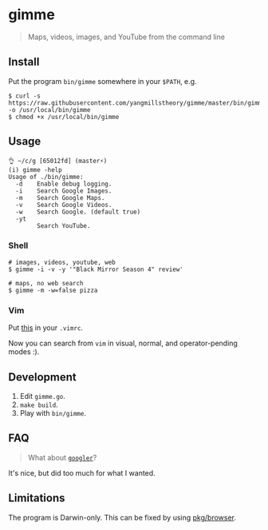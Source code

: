 # gimme

> Maps, videos, images, and YouTube from the command line

## Install

Put the program `bin/gimme` somewhere in your `$PATH`, e.g.

```
$ curl -s https://raw.githubusercontent.com/yangmillstheory/gimme/master/bin/gimme -o /usr/local/bin/gimme
$ chmod +x /usr/local/bin/gimme
```
## Usage

```
👌 ~/c/g [65012fd] (master⚡)
(i) gimme -help
Usage of ./bin/gimme:
  -d    Enable debug logging.
  -i    Search Google Images.
  -m    Search Google Maps.
  -v    Search Google Videos.
  -w    Search Google. (default true)
  -yt
        Search YouTube.
```

### Shell

```
# images, videos, youtube, web
$ gimme -i -v -y '"Black Mirror Season 4" review'

# maps, no web search
$ gimme -m -w=false pizza
```

### Vim

Put [this](g.vim) in your `.vimrc`.

Now you can search from `vim` in visual, normal, and operator-pending modes :).

## Development

1. Edit `gimme.go`.
1. `make build`.
1. Play with `bin/gimme`.

## FAQ

> What about [`googler`](https://github.com/jarun/googler)?

It's nice, but did too much for what I wanted.

## Limitations

The program is Darwin-only. This can be fixed by using [pkg/browser](https://godoc.org/github.com/pkg/browser).
